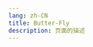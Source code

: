 ```yaml
---
lang: zh-CN
title: Butter-Fly
description: 页面的描述
---
```


<br><br>

<MusicPlayer musicId="4940920" musicSrc="/music/Butter-Fly.mp3" style="margin:0 auto" theme="borealis"></MusicPlayer>

<br><br>


<Comment></Comment>
